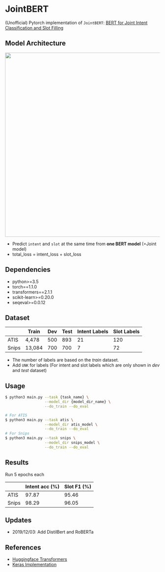 # JointBERT

(Unofficial) Pytorch implementation of `JointBERT`: [BERT for Joint Intent Classification and Slot Filling](https://arxiv.org/abs/1902.10909)

## Model Architecture

<p float="left" align="center">
    <img width="600" src="https://user-images.githubusercontent.com/28896432/68875755-b2f92900-0746-11ea-8819-401d60e4185f.png" />  
</p>

- Predict `intent` and `slot` at the same time from **one BERT model** (=Joint model)
- total_loss = intent_loss + slot_loss

## Dependencies

- python>=3.5
- torch==1.1.0
- transformers==2.1.1
- scikit-learn>=0.20.0
- seqeval>=0.0.12

## Dataset

|       | Train  | Dev | Test | Intent Labels | Slot Labels |
| ----- | ------ | --- | ---- | ------------- | ----------- |
| ATIS  | 4,478  | 500 | 893  | 21            | 120         |
| Snips | 13,084 | 700 | 700  | 7             | 72          |

- The number of labels are based on the _train_ dataset.
- Add `UNK` for labels (For intent and slot labels which are only shown in _dev_ and _test_ dataset)

## Usage

```bash
$ python3 main.py --task {task_name} \
                  --model_dir {model_dir_name} \
                  --do_train --do_eval

# For ATIS
$ python3 main.py --task atis \
                  --model_dir atis_model \
                  --do_train --do_eval
# For Snips
$ python3 main.py --task snips \
                  --model_dir snips_model \
                  --do_train --do_eval
```

## Results

Run 5 epochs each

|       | Intent acc (%) | Slot F1 (%) |
| ----- | -------------- | ----------- |
| ATIS  | 97.87          | 95.46       |
| Snips | 98.29          | 96.05       |

## Updates

- 2019/12/03: Add DistilBert and RoBERTa

## References

- [Huggingface Transformers](https://github.com/huggingface/transformers)
- [Keras Implementation](https://github.com/lytum/joint-intent-classification-and-slot-filling-based-on-BERT)

